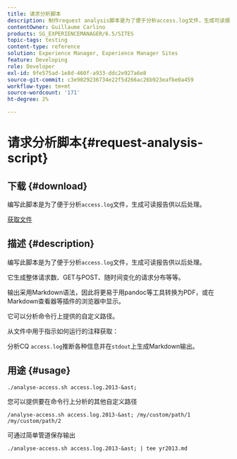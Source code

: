 ```yaml
---
title: 请求分析脚本
description: 制作request analysis脚本是为了便于分析access.log文件，生成可读报告供以后处理
contentOwner: Guillaume Carlino
products: SG_EXPERIENCEMANAGER/6.5/SITES
topic-tags: testing
content-type: reference
solution: Experience Manager, Experience Manager Sites
feature: Developing
role: Developer
exl-id: 9fe575ad-1e8d-460f-a933-ddc2e927a6e8
source-git-commit: c3e9029236734e22f5d266ac26b923eafbe0a459
workflow-type: tm+mt
source-wordcount: '171'
ht-degree: 2%

---
```


# 请求分析脚本{#request-analysis-script}

## 下载 {#download}

编写此脚本是为了便于分析`access.log`文件，生成可读报告供以后处理。

[获取文件](assets/analyse-access.sh)

## 描述 {#description}

编写此脚本是为了便于分析`access.log`文件，生成可读报告供以后处理。

它生成整体请求数、GET与POST、随时间变化的请求分布等等。

输出采用Markdown语法，因此将更易于用pandoc等工具转换为PDF，或在Markdown查看器等插件的浏览器中显示。

它可以分析命令行上提供的自定义路径。

从文件中用于指示如何运行的注释获取：

分析CQ `access.log`推断各种信息并在`stdout`上生成Markdown输出。

## 用途 {#usage}

`./analyse-access.sh access.log.2013-&ast;`

您可以提供要在命令行上分析的其他自定义路径

`/analyse-access.sh access.log.2013-&ast; /my/custom/path/1 /my/custom/path/2`

可通过简单管道保存输出

`./analyse-access.sh access.log.2013-&ast; | tee yr2013.md`
